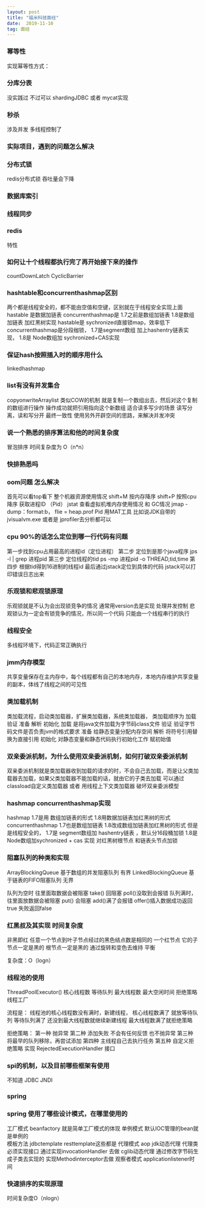 ```yaml
---
layout: post
title: "福米科技面经"
date:  2019-11-10
tag: 面经
---   
```




### 幂等性
实现幂等性方式：

### 分库分表
没实践过  不过可以 shardingJDBC  或者 mycat实现
### 秒杀
涉及并发  多线程控制了
### 实际项目，遇到的问题怎么解决

### 分布式锁
redis分布式锁  吞吐量会下降
### 数据库索引

### 线程同步

### redis
特性
### 如何让十个线程都执行完了再开始接下来的操作
countDownLatch
CyclicBarrier

### hashtable和concurrenthashmap区别
两个都是线程安全的，都不能由空值和空键，区别就在于线程安全实现上面
hastable 是数据加链表  concurrenthashmap是 1.7之前是数组加链表  1.8是数组加链表 加红黑树实现
hastable是 sychronized直接锁map，效率低下
concurrenthashmap是分段枷锁， 1.7是segment数组 加上hashentry链表实现， 1.8是 Node数组加 sychronized+CAS实现

### 保证hash按照插入时的顺序用什么
linkedhashmap
### list有没有并发集合
copyonwriteArraylist  类似COW的机制  就是复制一个数组出去，然后对这个复制的数组进行操作 操作成功就把引用指向这个新数组
适合读多写少的场景
读写分离，读和写分开
最终一致性
使用另外开辟空间的思路，来解决并发冲突

### 说一个熟悉的排序算法和他的时间复杂度
冒泡排序  时间复杂度为 O（n*n）
### 快排熟悉吗


### oom问题 怎么解决

首先可以看top看下 整个机器资源使用情况  shift+M 按内存降序   shift+P 按照cpu降序  获取进程ID （Pid）
jstat 查看虚拟机堆内存使用情况 和 GC情况
jmap -dump：format:b， flie  = heap.prof  Pid
用MAT工具 比如说JDK自带的 jvisualvm.exe  或者是 jprofiler去分析都可以

### cpu 90%的话怎么定位到哪一行代码有问题
第一步找到cpu占用最高的进程id（定位进程）
第二步 定位到是那个java程序  jps -l | grep 进程pid
第三步 定位线程的tid   ps -mp 进程pid -o THREAD,tid,time
第四步 根据tid得到16进制的线程id
最后通过jstack定位到具体的代码  jstack可以打印错误日志出来



### 乐观锁和悲观锁原理
乐观锁就是不认为会出现锁竞争的情况 通常用version去是实现 处理并发控制
悲观锁认为一定会有锁竞争的情况，所以同一个代码 只能由一个线程串行的执行

### 线程安全
多线程环境下，代码正常正确执行


### jmm内存模型
共享变量保存在主内存中，每个线程都有自己的本地内存，本地内存维护共享变量的副本，体线了线程之间的可见性
### 类加载机制
类加载流程，启动类加载器，扩展类加载器，系统类加载器，
类加载顺序为 加载 验证 准备 解析 初始化
加载 是将java文件加载为字节码class文件
验证  验证字节码文件是否负责jvm的格式要求
准备  给静态变量分配内存空间
解析 将符号引用替换为直接引用
初始化 对静态变量和静态代码执行初始化工作 赋初始值


### 双亲委派机制，为什么使用双亲委派机制，如何打破双亲委派机制
双亲委派机制就是类加载器收到加载的请求的时，不会自己去加载，而是让父类加载器去加载，如果父类加载器不能加载的话，就由它的子类去加载
可以通过classload自定义类加载器  或者 用线程上下文类加载器 破坏双亲委派模型


### hashmap concurrenthashmap实现
hashmap 1.7是用 数组加链表的形式  1.8用数据加链表加红黑树的形式
concurrenthashmap 1.7也是数组加链表  1.8改成数组加链表加红黑树的形式 但是是线程安全的， 1.7是 segment数组加 hashentry链表 ，默认分16段桶加锁     1.8是 Node数组加sychronized + cas 实现  对红黑树根节点 和链表头节点加锁
### 阻塞队列的种类和实现
ArrayBlockingQueue 基于数组的并发阻塞队列  有界
LinkedBlockingQueue 基于链表的FIFO阻塞队列  无界

队列为空时 往里面取数据会被阻塞    take() 回阻塞    poll()没取到会报错
队列满时，往里面放数据会被阻塞  put() 会阻塞  add()满了会报错  offer()插入数据成功返回true  失败返回false


### 红黑叔及其实现 时间复杂度
非黑即红
任意一个节点到叶子节点经过的黑色结点数是相同的
一个红节点 它的子节点一定是黑的
根节点一定是黑的
通过旋转和变色去维持 平衡


复杂度：O（logn）

### 线程池的使用

ThreadPoolExecutor()
核心线程数
等待队列
最大线程数
最大空闲时间
拒绝策略
线程工厂

流程是：
线程池的核心线程数没有满时，新建线程，
核心线程数满了 就放等待队列
等待队列满了 还没到最大线程数就继续新建线程
最大线程数满了就拒绝策略

拒绝策略： 第一种 抛异常
            第二种 添加失败 不会有任何反馈 也不抛异常
            第三种 将最早的队列移除，再尝试添加
            第四种 主线程自己去执行任务
            第五种 自定义拒绝策略 实现 RejectedExecutionHandler 接口


### spi的机制，以及目前哪些框架有使用

不知道  JDBC  JNDI  
### spring
### spring 使用了哪些设计模式，在哪里使用的

工厂模式  beanfactory 就是简单工厂模式的体现
单例模式 默认IOC管理的bean就是单例的  
模板方法 jdbctemplate  resttemplate这些都是
代理模式 aop  jdk动态代理  代理类必须实现接口 通过实现invocationHandler 去做     cglib动态代理 通过修改字节码生成子类去实现的  实现Methodinterceptor去做
观察者模式  applicationlistener时间 
### 快速排序的实现原理


时间复杂度O（nlogn）

